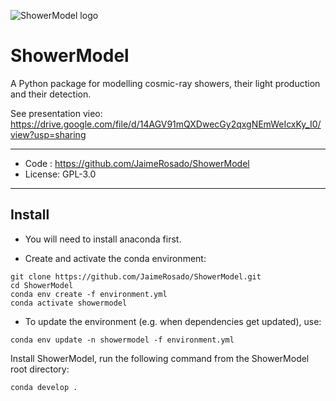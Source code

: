 ![ShowerModel logo](https://drive.google.com/file/d/1qV36jfcSn2esVhGvNsXwTS8VwbCAyNSV/view)

# ShowerModel
A Python package for modelling cosmic-ray showers, their light production and their detection.

See presentation vieo: https://drive.google.com/file/d/14AGV91mQXDwecGy2qxgNEmWeIcxKy_I0/view?usp=sharing


--------
* Code : https://github.com/JaimeRosado/ShowerModel
* License: GPL-3.0
--------

## Install

* You will need to install anaconda first.

* Create and activate the conda environment:
```
git clone https://github.com/JaimeRosado/ShowerModel.git
cd ShowerModel
conda env create -f environment.yml
conda activate showermodel
```

* To update the environment (e.g. when dependencies get updated), use:
```
conda env update -n showermodel -f environment.yml
```

Install ShowerModel, run the following command from the ShowerModel root directory:
```
conda develop .
```
